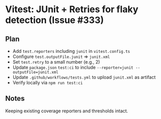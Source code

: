 # Vitest: JUnit + Retries for flaky detection (Issue #333)

## Plan
- Add `test.reporters` including `junit` in `vitest.config.ts`
- Configure `test.outputFile.junit` => `junit.xml`
- Set `test.retry` to a small number (e.g., 2)
- Update `package.json` `test:ci` to include `--reporter=junit --outputFile=junit.xml`
- Update `.github/workflows/tests.yml` to upload `junit.xml` as artifact
- Verify locally via `npm run test:ci`

## Notes
Keeping existing coverage reporters and thresholds intact.
